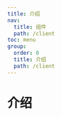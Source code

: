 ```yaml
---
title: 介绍
nav:
  title: 组件
  path: /client
toc: menu
group:
  order: 0
  title: 介绍
  path: /client
---
```


# 介绍
